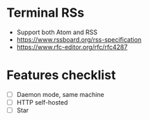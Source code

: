 # Terminal RSs

- Support both Atom and RSS
- https://www.rssboard.org/rss-specification
- https://www.rfc-editor.org/rfc/rfc4287

# Features checklist

- [ ] Daemon mode, same machine
- [ ] HTTP self-hosted
- [ ] Star
